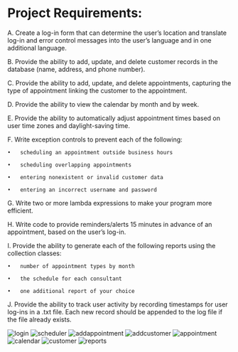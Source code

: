# Project Requirements:

A.   Create a log-in form that can determine the user’s location and translate log-in and error control messages into the user’s language and in one additional language.

B.  Provide the ability to add, update, and delete customer records in the database (name, address, and phone number). 

C.   Provide the ability to add, update, and delete appointments, capturing the type of appointment linking the customer to the appointment.

D.   Provide the ability to view the calendar by month and by week. 

E.   Provide the ability to automatically adjust appointment times based on user time zones and daylight-saving time.

F.   Write exception controls to prevent each of the following:

    •   scheduling an appointment outside business hours

    •   scheduling overlapping appointments

    •   entering nonexistent or invalid customer data

    •   entering an incorrect username and password

G.  Write two or more lambda expressions to make your program more efficient.

H.  Write code to provide reminders/alerts 15 minutes in advance of an appointment, based on the user’s log-in.

I.   Provide the ability to generate each of the following reports using the collection classes:

    •   number of appointment types by month

    •   the schedule for each consultant

    •   one additional report of your choice

J.   Provide the ability to track user activity by recording timestamps for user log-ins in a .txt file. Each new record should be appended to the log file if the file already exists.


![login](https://user-images.githubusercontent.com/50165092/222797166-4772b650-601c-4ea8-81f0-83c74c8bfaee.JPG)
![scheduler](https://user-images.githubusercontent.com/50165092/222797168-28c5467c-5120-4ab9-b8a8-e28a4ec9bf8d.JPG)
![addappointment](https://user-images.githubusercontent.com/50165092/222797156-67da529c-81ac-4e52-a8df-2812b5f98a4f.JPG)
![addcustomer](https://user-images.githubusercontent.com/50165092/222797159-a86e3d76-2866-441c-9a85-aae7969f9b91.JPG)
![appointment](https://user-images.githubusercontent.com/50165092/222797160-b4d35f3a-2414-4277-b040-b377da1f8a0e.JPG)
![calendar](https://user-images.githubusercontent.com/50165092/222797161-480e9366-d8e8-4754-a8a4-94d746a7ebe3.JPG)
![customer](https://user-images.githubusercontent.com/50165092/222797162-fff7394b-bea4-457e-9bab-ae4727651a7e.JPG)
![reports](https://user-images.githubusercontent.com/50165092/222797167-f2d1cb0c-87cf-40d6-b387-7088f4f3581e.JPG)
